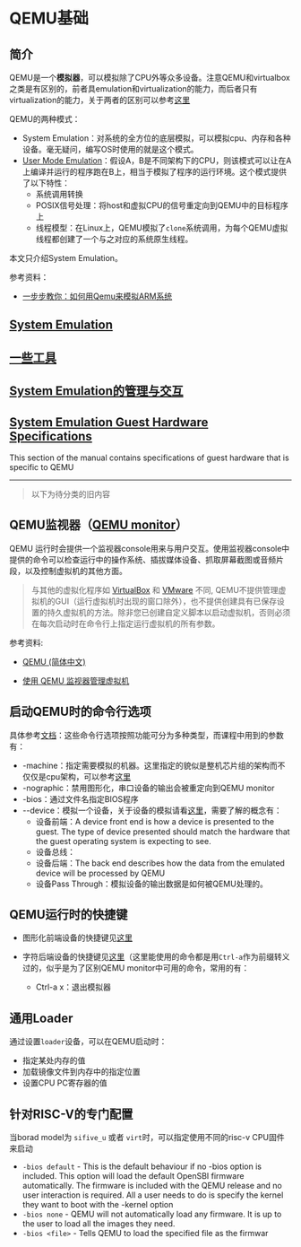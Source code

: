 # QEMU基础

## 简介

QEMU是一个**模拟器**，可以模拟除了CPU外等众多设备。注意QEMU和virtualbox之类是有区别的，前者具emulation和virtualization的能力，而后者只有virtualization的能力，关于两者的区别可以参考[这里](https://stackoverflow.com/questions/6234711/what-are-the-specific-differences-between-an-emulator-and-a-virtual-machine)

QEMU的两种模式：

* System Emulation：对系统的全方位的底层模拟，可以模拟cpu、内存和各种设备。毫无疑问，编写OS时使用的就是这个模式。
* [User Mode Emulation](https://www.qemu.org/docs/master/user/main.html)：假设A，B是不同架构下的CPU，则该模式可以让在A上编译并运行的程序跑在B上，相当于模拟了程序的运行环境。这个模式提供了以下特性：
  * 系统调用转换
  * POSIX信号处理：将host和虚拟CPU的信号重定向到QEMU中的目标程序上
  * 线程模型：在Linux上，QEMU模拟了`clone`系统调用，为每个QEMU虚拟线程都创建了一个与之对应的系统原生线程。

本文只介绍System Emulation。

参考资料：
* [一步步教你：如何用Qemu来模拟ARM系统](https://www.cnblogs.com/sewain/p/14206365.html)



## [System Emulation](https://www.qemu.org/docs/master/system/index.html)
## [一些工具](https://www.qemu.org/docs/master/tools/index.html)
## [System Emulation的管理与交互](https://www.qemu.org/docs/master/interop/index.html)
## [System Emulation Guest Hardware Specifications](https://www.qemu.org/docs/master/specs/index.html#)
This section of the manual contains specifications of guest hardware that is specific to QEMU


---

> 以下为待分类的旧内容

## QEMU监视器（[QEMU monitor](https://www.QEMU.org/docs/master/system/monitor.html)）

QEMU 运行时会提供一个监视器console用来与用户交互。使用监视器console中提供的命令可以检查运行中的操作系统、插拔媒体设备、抓取屏幕截图或音频片段，以及控制虚拟机的其他方面。 

> 与其他的虚拟化程序如 [VirtualBox](https://wiki.archlinux.org/title/VirtualBox) 和 [VMware](https://wiki.archlinux.org/title/VMware) 不同, QEMU不提供管理虚拟机的GUI（运行虚拟机时出现的窗口除外），也不提供创建具有已保存设置的持久虚拟机的方法。除非您已创建自定义脚本以启动虚拟机，否则必须在每次启动时在命令行上指定运行虚拟机的所有参数。

参考资料:

* [QEMU (简体中文)](https://wiki.archlinux.org/title/QEMU_(%E7%AE%80%E4%BD%93%E4%B8%AD%E6%96%87)#QEMU_%E7%9B%91%E8%A7%86%E5%99%A8)

* [使用 QEMU 监视器管理虚拟机](https://documentation.suse.com/zh-cn/sles/15-SP2/html/SLES-all/cha-qemu-monitor.html#sec-qemu-monitor-access)





## 启动QEMU时的命令行选项

具体参考[文档](https://www.QEMU.org/docs/master/system/invocation.html)：这些命令行选项按照功能可分为多种类型，而课程中用到的参数有：

* -machine：指定需要模拟的机器。这里指定的貌似是整机芯片组的架构而不仅仅是cpu架构，可以参考[这里](https://xiaobinzhao.github.io/2021/12/14/QEMU%20%20Machine%20Type/)
* -nographic：禁用图形化，串口设备的输出会被重定向到QEMU monitor
* -bios：通过文件名指定BIOS程序
* --device：模拟一个设备，关于设备的模拟请看[这里](https://www.QEMU.org/docs/master/system/device-emulation.html)，需要了解的概念有：
  * 设备前端：A device front end is how a device is presented to the guest. The type of device presented should match the hardware that the guest operating system is expecting to see.
  * 设备总线：
  * 设备后端：The back end describes how the data from the emulated device will be processed by QEMU
  * 设备Pass Through：模拟设备的输出数据是如何被QEMU处理的。


## QEMU运行时的快捷键

* 图形化前端设备的快捷键见[这里](https://www.QEMU.org/docs/master/system/keys.html)

* 字符后端设备的快捷键见[这里](https://www.QEMU.org/docs/master/system/mux-chardev.html)（这里能使用的命令都是用`Ctrl-a`作为前缀转义过的，似乎是为了区别QEMU monitor中可用的命令，常用的有：
  * Ctrl-a x：退出模拟器


## 通用Loader

通过设置`loader`设备，可以在QEMU启动时：

* 指定某处内存的值
* 加载镜像文件到内存中的指定位置
* 设置CPU PC寄存器的值

## 针对RISC-V的专门配置

当borad model为 `sifive_u` 或者 `virt`时，可以指定使用不同的risc-v CPU固件来启动

* `-bios default` - This is the default behaviour if no -bios option is included. This option will load the default OpenSBI firmware automatically. The firmware is included with the QEMU release and no user interaction is required. All a user needs to do is specify the kernel they want to boot with the -kernel option 
* `-bios none` - QEMU will not automatically load any firmware. It is up to the user to load all the images they need. 
* `-bios <file>` - Tells QEMU to load the specified file as the firmwar
